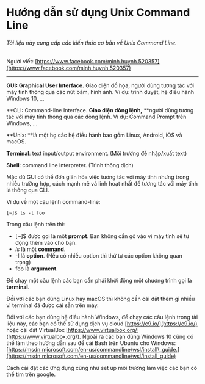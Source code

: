 # Hướng dẫn sử dụng Unix Command Line

###### Tài liệu này cung cấp các kiến thức cơ bản về Unix Command Line.

Người viết: [https://www.facebook.com/minh.huynh.520357](https://www.facebook.com/minh.huynh.520357)

---

**GUI: Graphical User Interface.** Giao diện đồ họa, người dùng tương tác với máy tính thông qua các nút bấm, hình ảnh. Ví dụ: trình duyệt, hệ điều hành Windows 10, ...

**CLI: Command-line Interface. **Giao diện dòng lệnh,** **người dùng tương tác với máy tính thông qua các dòng lệnh. Ví dụ: Command Prompt trên Windows, ...

**Unix: **là một họ các hệ điều hành bao gồm Linux, Android, iOS và macOS.

**Terminal**: text input/output environment. \(Môi trường để nhập/xuất text\)

**Shell**: command line interpreter. \(Trình thông dịch\)

Mặc dù GUI có thể đơn giản hóa việc tương tác với máy tính nhưng trong nhiều trường hợp, cách mạnh mẽ và linh hoạt nhất để tương tác với máy tính là thông qua CLI.

Ví dụ về một câu lệnh command-line:

```
[~]$ ls -l foo
```

Trong câu lệnh trên thì:

* \[~\]$ được gọi là một **prompt**. Bạn không cần gõ vào vì máy tính sẽ tự động thêm vào cho bạn.
* _ls_ là một **command**.
* -l là **option**. \(Nếu có nhiều option thì thứ tự các option không quan trọng\)
* foo là **argument**.

Để chạy một câu lệnh các bạn cần phải khởi động một chương trình gọi là **terminal**.

Đối với các bạn dùng Linux hay macOS thì không cần cài đặt thêm gì nhiều vì terminal đã được cài sẵn trên máy.

Đối với các bạn dùng hệ điều hành Windows, để chạy các câu lệnh trong tài liệu này, các bạn có thể sử dụng dịch vụ cloud [https://c9.io/](https://c9.io/) hoặc cài đặt VirtualBox [https://www.virtualbox.org/](https://www.virtualbox.org/). Ngoài ra các bạn dùng Windows 10 cũng có thể làm theo hướng dẫn sau để cài Bash trên Ubuntu cho Windows: [https://msdn.microsoft.com/en-us/commandline/wsl/install\_guide.](https://msdn.microsoft.com/en-us/commandline/wsl/install_guide)

Cách cài đặt các ứng dụng cũng như set up môi trường làm việc các bạn có thể tìm trên google.

